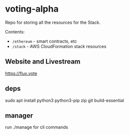 # voting-alpha

Repo for storing all the resources for the Stack.

Contents:

- `/ethereum` - smart contracts, etc
- `/stack` - AWS CloudFormation stack resources

## Website and Livestream

https://flux.vote

## deps

sudo apt install python3 python3-pip zip git build-essential

## manager

run ./manage for cli commands
